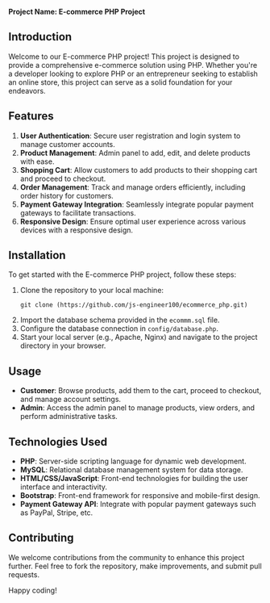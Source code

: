 **Project Name: E-commerce PHP Project**

## Introduction
Welcome to our E-commerce PHP project! This project is designed to provide a comprehensive e-commerce solution using PHP. Whether you're a developer looking to explore PHP or an entrepreneur seeking to establish an online store, this project can serve as a solid foundation for your endeavors.

## Features
1. **User Authentication**: Secure user registration and login system to manage customer accounts.
2. **Product Management**: Admin panel to add, edit, and delete products with ease.
3. **Shopping Cart**: Allow customers to add products to their shopping cart and proceed to checkout.
4. **Order Management**: Track and manage orders efficiently, including order history for customers.
5. **Payment Gateway Integration**: Seamlessly integrate popular payment gateways to facilitate transactions.
6. **Responsive Design**: Ensure optimal user experience across various devices with a responsive design.

## Installation
To get started with the E-commerce PHP project, follow these steps:
1. Clone the repository to your local machine:
   ```[
   git clone (https://github.com/js-engineer100/ecommerce_php.git)
   ```
2. Import the database schema provided in the `ecommm.sql` file.
3. Configure the database connection in `config/database.php`.
4. Start your local server (e.g., Apache, Nginx) and navigate to the project directory in your browser.

## Usage
- **Customer**: Browse products, add them to the cart, proceed to checkout, and manage account settings.
- **Admin**: Access the admin panel to manage products, view orders, and perform administrative tasks.

## Technologies Used
- **PHP**: Server-side scripting language for dynamic web development.
- **MySQL**: Relational database management system for data storage.
- **HTML/CSS/JavaScript**: Front-end technologies for building the user interface and interactivity.
- **Bootstrap**: Front-end framework for responsive and mobile-first design.
- **Payment Gateway API**: Integrate with popular payment gateways such as PayPal, Stripe, etc.

## Contributing
We welcome contributions from the community to enhance this project further. Feel free to fork the repository, make improvements, and submit pull requests.


Happy coding!
